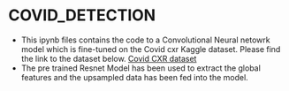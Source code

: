 # COVID_DETECTION
* This ipynb files contains the code to a Convolutional Neural netowrk model which is fine-tuned on the Covid cxr Kaggle dataset.
Please find the link to the dataset below.
[Covid CXR dataset](https://www.kaggle.com/andyczhao/covidx-cxr2)
* The pre trained Resnet Model has been used to extract the global features and the upsampled data has been fed into the model.


